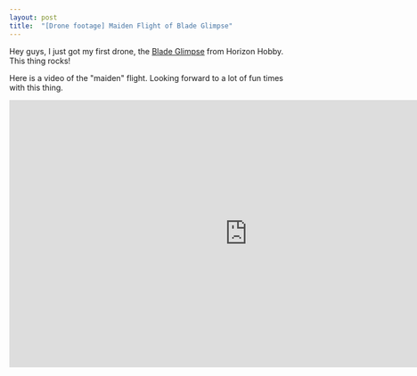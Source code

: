```yaml
---
layout: post
title:  "[Drone footage] Maiden Flight of Blade Glimpse"
---
```


Hey guys, I just got my first drone, the [Blade Glimpse](http://www.horizonhobby.com/glimpse-rtf-blh2200)
from Horizon Hobby. This thing rocks!

Here is a video of the "maiden" flight. Looking forward to a lot of fun times with this thing.

<iframe width="853" height="480" src="https://www.youtube.com/embed/GqmCj64uPb0" frameborder="0" allowfullscreen></iframe>


